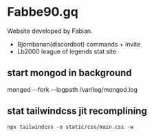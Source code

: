 # Fabbe90.gq

Website developed by Fabian.

- Bjornbanan(discordbot) commands + invite
- Lb2000 league of legends stat site

## start mongod in background

mongod --fork --logpath /var/log/mongod.log

## stat tailwindcss jit recomplining 
```
npx tailwindcss -o static/css/main.css -w
```